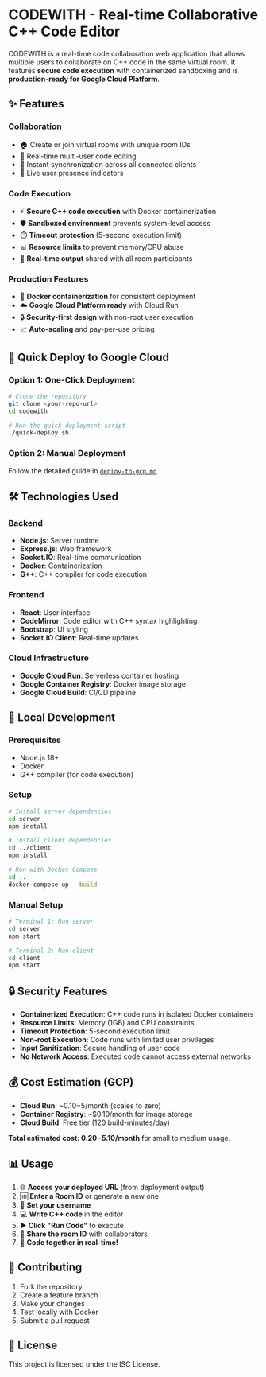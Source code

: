 # CODEWITH - Real-time Collaborative C++ Code Editor

CODEWITH is a real-time code collaboration web application that allows multiple users to collaborate on C++ code in the same virtual room. It features **secure code execution** with containerized sandboxing and is **production-ready for Google Cloud Platform**.

## ✨ Features

### Collaboration
- 🏠 Create or join virtual rooms with unique room IDs
- 👥 Real-time multi-user code editing
- 🔄 Instant synchronization across all connected clients
- 💬 Live user presence indicators

### Code Execution
- ⚡ **Secure C++ code execution** with Docker containerization
- 🛡️ **Sandboxed environment** prevents system-level access
- ⏱️ **Timeout protection** (5-second execution limit)
- 📊 **Resource limits** to prevent memory/CPU abuse
- 🎯 **Real-time output** shared with all room participants

### Production Features
- 🐳 **Docker containerization** for consistent deployment
- ☁️ **Google Cloud Platform ready** with Cloud Run
- 🔒 **Security-first design** with non-root user execution
- 📈 **Auto-scaling** and pay-per-use pricing

## 🚀 Quick Deploy to Google Cloud

### Option 1: One-Click Deployment
```bash
# Clone the repository
git clone <your-repo-url>
cd codewith

# Run the quick deployment script
./quick-deploy.sh
```

### Option 2: Manual Deployment
Follow the detailed guide in [`deploy-to-gcp.md`](./deploy-to-gcp.md)

## 🛠️ Technologies Used

### Backend
- **Node.js**: Server runtime
- **Express.js**: Web framework
- **Socket.IO**: Real-time communication
- **Docker**: Containerization
- **G++**: C++ compiler for code execution

### Frontend  
- **React**: User interface
- **CodeMirror**: Code editor with C++ syntax highlighting
- **Bootstrap**: UI styling
- **Socket.IO Client**: Real-time updates

### Cloud Infrastructure
- **Google Cloud Run**: Serverless container hosting
- **Google Container Registry**: Docker image storage
- **Google Cloud Build**: CI/CD pipeline

## 🔧 Local Development

### Prerequisites
- Node.js 18+
- Docker
- G++ compiler (for code execution)

### Setup
```bash
# Install server dependencies
cd server
npm install

# Install client dependencies  
cd ../client
npm install

# Run with Docker Compose
cd ..
docker-compose up --build
```

### Manual Setup
```bash
# Terminal 1: Run server
cd server
npm start

# Terminal 2: Run client
cd client
npm start
```

## 🔒 Security Features

- **Containerized Execution**: C++ code runs in isolated Docker containers
- **Resource Limits**: Memory (1GB) and CPU constraints
- **Timeout Protection**: 5-second execution limit
- **Non-root Execution**: Code runs with limited user privileges
- **Input Sanitization**: Secure handling of user code
- **No Network Access**: Executed code cannot access external networks

## 💰 Cost Estimation (GCP)

- **Cloud Run**: ~$0.10-$5/month (scales to zero)
- **Container Registry**: ~$0.10/month for image storage
- **Cloud Build**: Free tier (120 build-minutes/day)

**Total estimated cost: $0.20-$5.10/month** for small to medium usage.

## 📊 Usage

1. 🌐 **Access your deployed URL** (from deployment output)
2. 🆔 **Enter a Room ID** or generate a new one
3. 👤 **Set your username**
4. 💻 **Write C++ code** in the editor
5. ▶️ **Click "Run Code"** to execute
6. 👥 **Share the room ID** with collaborators
7. 🎉 **Code together in real-time!**

## 🤝 Contributing

1. Fork the repository
2. Create a feature branch
3. Make your changes
4. Test locally with Docker
5. Submit a pull request

## 📄 License

This project is licensed under the ISC License.


